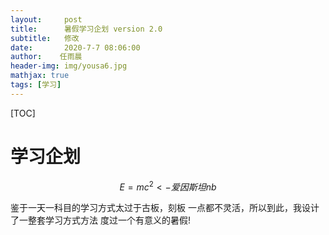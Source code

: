 ```yaml
---
layout:     post
title:      暑假学习企划 version 2.0
subtitle:   修改
date:       2020-7-7 08:06:00
author:    任雨晨
header-img: img/yousa6.jpg
mathjax: true
tags: [学习]
---
```


[TOC]

# 学习企划
$$
E=mc^2 <-爱因斯坦nb
$$

鉴于一天一科目的学习方式太过于古板，刻板
一点都不灵活，所以到此，我设计了一整套学习方式方法
度过一个有意义的暑假!
